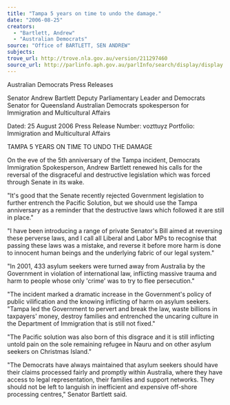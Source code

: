 ```yaml
---
title: "Tampa 5 years on time to undo the damage."
date: "2006-08-25"
creators:
  - "Bartlett, Andrew"
  - "Australian Democrats"
source: "Office of BARTLETT, SEN ANDREW"
subjects:
trove_url: http://trove.nla.gov.au/version/211297460
source_url: http://parlinfo.aph.gov.au/parlInfo/search/display/display.w3p;query=Id%3A%22media/pressrel/86QK6%22
---
```


 Australian Democrats Press Releases

 Senator Andrew Bartlett  Deputy Parliamentary Leader and Democrats Senator for  Queensland  Australian Democrats spokesperson for Immigration and  Multicultural Affairs

 Dated: 25 August 2006  Press Release Number: vozttuyz  Portfolio: Immigration and Multicultural Affairs 

 TAMPA 5 YEARS ON TIME TO UNDO THE DAMAGE

 On the eve of the 5th anniversary of the Tampa incident, Democrats Immigration Spokesperson, Andrew  Bartlett renewed his calls for the reversal of the disgraceful and destructive legislation which was forced  through Senate in its wake.   

 "It's good that the Senate recently rejected Government legislation to further entrench the Pacific  Solution, but we should use the Tampa anniversary as a reminder that the destructive laws which  followed it are still in place."   

 "I have been introducing a range of private Senator's Bill aimed at reversing these perverse laws, and I  call all Liberal and Labor MPs to recognise that passing these laws was a mistake, and reverse it before  more harm is done to innocent human beings and the underlying fabric of our legal system."   

 "In 2001, 433 asylum seekers were turned away from Australia by the Government in violation of  international law, inflicting massive trauma and harm to people whose only 'crime' was to try to flee  persecution."   

 "The incident marked a dramatic increase in the Government's policy of public vilification and the  knowing inflicting of harm on asylum seekers.   "Tampa led the Government to pervert and break the law, waste billions in taxpayers' money, destroy  families and entrenched the uncaring culture in the Department of Immigration that is still not fixed."   

 "The Pacific solution was also born of this disgrace and it is still inflicting untold pain on the sole  remaining refugee in Nauru and on other asylum seekers on Christmas Island."   

 "The Democrats have always maintained that asylum seekers should have their claims processed fairly  and promptly within Australia, where they have access to legal representation, their families and support  networks. They should not be left to languish in inefficient and expensive off-shore processing centres,"  Senator Bartlett said.  

